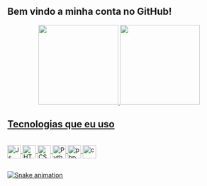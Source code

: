 ## Bem vindo a minha conta no GitHub!

<div align="center">
  <a href="https://github.com/sascu">
  <img height="180em" src="https://github-readme-stats.vercel.app/api?username=sascu&show_icons=true&theme=synthwave&include_all_commits=true&count_private=true"/>
  <img height="180em" src="https://github-readme-stats.vercel.app/api/top-langs/?username=sascu&layout=demo&langs_count=20&theme=synthwave"/>
</div>
  
  ## Tecnologias que eu uso
  
<div style="display: inline_block"><br>
  <img align="center" alt="Js" height="30" src="https://img.shields.io/badge/JavaScript-F7DF1E?style=for-the-badge&logo=javascript&logoColor=black">
  <img align="center" alt="HTML" height="30" src="https://img.shields.io/badge/HTML-239120?style=for-the-badge&logo=html5&logoColor=white">
  <img align="center" alt="CSS" height="30" src="https://img.shields.io/badge/CSS-239120?&style=for-the-badge&logo=css3&logoColor=white">
  <img align="center" alt="Python" height="30" src="https://img.shields.io/badge/Python-14354C?style=for-the-badge&logo=python&logoColor=white">
  <img align="center" alt="php" height="30" src="https://img.shields.io/badge/PHP-777BB4?style=for-the-badge&logo=php&logoColor=white">
  <img align="center" alt="c" height="30" src="https://img.shields.io/badge/C-00599C?style=for-the-badge&logo=c&logoColor=white">
</div>
  
  ##
  
  ![Snake animation](https://github.com/sascu/sascu/blob/output/github-contribution-grid-snake.svg)

